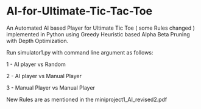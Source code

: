 # AI-for-Ultimate-Tic-Tac-Toe
An Automated AI based Player for Ultimate Tic Toe ( some Rules changed ) implemented in Python using Greedy Heuristic based Alpha Beta Pruning with Depth Optimization.

Run simulator1.py with command line argument as follows:

1 - AI player vs Random

2 - AI player vs Manual Player

3 - Manual Player vs Manual Player

New Rules are as mentioned in the miniproject1_AI_revised2.pdf